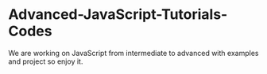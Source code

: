 # Advanced-JavaScript-Tutorials-Codes
We are working on JavaScript from intermediate to advanced with examples and project so enjoy it.
